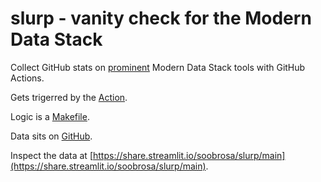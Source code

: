 # slurp - vanity check for the Modern Data Stack

Collect GitHub stats on [prominent](https://github.com/soobrosa/slurp/blob/main/inputs/promis.txt) Modern Data Stack tools with GitHub Actions.

Gets trigerred by the [Action](https://github.com/soobrosa/slurp/blob/main/.github/workflows/scrape.yml).

Logic is a [Makefile](https://github.com/soobrosa/slurp/blob/main/Makefile).

Data sits on [GitHub](https://github.com/soobrosa/slurp/tree/main/outputs).

Inspect the data at [https://share.streamlit.io/soobrosa/slurp/main](https://share.streamlit.io/soobrosa/slurp/main).
